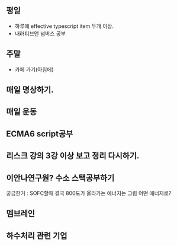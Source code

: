## 평일
* 하루에 effective typescript item 두개 이상.
* 내러티브앤 넘버스 공부
## 주말 
* 카페 가기(아침에)

## 매일 명상하기.
## 매일 운동


## ECMA6 script공부

## 리스크 강의 3강 이상 보고 정리 다시하기.
## 이안나연구원? 수소 스택공부하기
궁금한거 : SOFC할때 결국 800도가 올라가는 에너지는 그럼 어떤 에너지로?
## 멤브레인
## 하수처리 관련 기업
